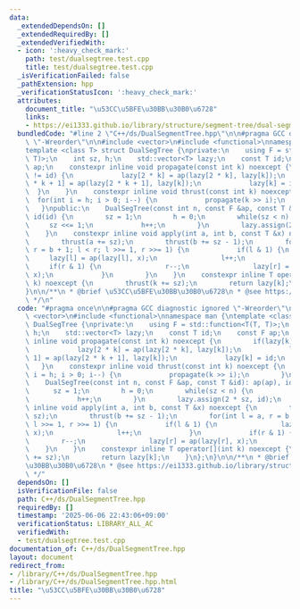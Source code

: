 ```yaml
---
data:
  _extendedDependsOn: []
  _extendedRequiredBy: []
  _extendedVerifiedWith:
  - icon: ':heavy_check_mark:'
    path: test/dualsegtree.test.cpp
    title: test/dualsegtree.test.cpp
  _isVerificationFailed: false
  _pathExtension: hpp
  _verificationStatusIcon: ':heavy_check_mark:'
  attributes:
    document_title: "\u53CC\u5BFE\u30BB\u30B0\u6728"
    links:
    - https://ei1333.github.io/library/structure/segment-tree/dual-segment-tree.hpp
  bundledCode: "#line 2 \"C++/ds/DualSegmentTree.hpp\"\n\n#pragma GCC diagnostic ignored\
    \ \"-Wreorder\"\n\n#include <vector>\n#include <functional>\nnamespace man {\n\
    template <class T> struct DualSegTree {\nprivate:\n    using F = std::function<T(T,\
    \ T)>;\n    int sz, h;\n    std::vector<T> lazy;\n    const T id;\n    const F\
    \ ap;\n    constexpr inline void propagate(const int k) noexcept {\n        if(lazy[k]\
    \ != id) {\n            lazy[2 * k] = ap(lazy[2 * k], lazy[k]);\n            lazy[2\
    \ * k + 1] = ap(lazy[2 * k + 1], lazy[k]);\n            lazy[k] = id;\n      \
    \  }\n    }\n    constexpr inline void thrust(const int k) noexcept {\n      \
    \  for(int i = h; i > 0; i--) {\n            propagate(k >> i);\n        }\n \
    \   }\npublic:\n    DualSegTree(const int n, const F &ap, const T &id): ap(ap),\
    \ id(id) {\n        sz = 1;\n        h = 0;\n        while(sz < n) {\n       \
    \     sz <<= 1;\n            h++;\n        }\n        lazy.assign(2 * sz, id);\n\
    \    }\n    constexpr inline void apply(int a, int b, const T &x) noexcept {\n\
    \        thrust(a += sz);\n        thrust(b += sz - 1);\n        for(int l = a,\
    \ r = b + 1; l < r; l >>= 1, r >>= 1) {\n            if(l & 1) {\n           \
    \     lazy[l] = ap(lazy[l], x);\n                l++;\n            }\n       \
    \     if(r & 1) {\n                r--;\n                lazy[r] = ap(lazy[r],\
    \ x);\n            }\n        }\n    }\n    constexpr inline T operator[](int\
    \ k) noexcept {\n        thrust(k += sz);\n        return lazy[k];\n    }\n};\n\
    }\n\n/**\n * @brief \u53CC\u5BFE\u30BB\u30B0\u6728\n * @see https://ei1333.github.io/library/structure/segment-tree/dual-segment-tree.hpp\n\
    \ */\n"
  code: "#pragma once\n\n#pragma GCC diagnostic ignored \"-Wreorder\"\n\n#include\
    \ <vector>\n#include <functional>\nnamespace man {\ntemplate <class T> struct\
    \ DualSegTree {\nprivate:\n    using F = std::function<T(T, T)>;\n    int sz,\
    \ h;\n    std::vector<T> lazy;\n    const T id;\n    const F ap;\n    constexpr\
    \ inline void propagate(const int k) noexcept {\n        if(lazy[k] != id) {\n\
    \            lazy[2 * k] = ap(lazy[2 * k], lazy[k]);\n            lazy[2 * k +\
    \ 1] = ap(lazy[2 * k + 1], lazy[k]);\n            lazy[k] = id;\n        }\n \
    \   }\n    constexpr inline void thrust(const int k) noexcept {\n        for(int\
    \ i = h; i > 0; i--) {\n            propagate(k >> i);\n        }\n    }\npublic:\n\
    \    DualSegTree(const int n, const F &ap, const T &id): ap(ap), id(id) {\n  \
    \      sz = 1;\n        h = 0;\n        while(sz < n) {\n            sz <<= 1;\n\
    \            h++;\n        }\n        lazy.assign(2 * sz, id);\n    }\n    constexpr\
    \ inline void apply(int a, int b, const T &x) noexcept {\n        thrust(a +=\
    \ sz);\n        thrust(b += sz - 1);\n        for(int l = a, r = b + 1; l < r;\
    \ l >>= 1, r >>= 1) {\n            if(l & 1) {\n                lazy[l] = ap(lazy[l],\
    \ x);\n                l++;\n            }\n            if(r & 1) {\n        \
    \        r--;\n                lazy[r] = ap(lazy[r], x);\n            }\n    \
    \    }\n    }\n    constexpr inline T operator[](int k) noexcept {\n        thrust(k\
    \ += sz);\n        return lazy[k];\n    }\n};\n}\n\n/**\n * @brief \u53CC\u5BFE\
    \u30BB\u30B0\u6728\n * @see https://ei1333.github.io/library/structure/segment-tree/dual-segment-tree.hpp\n\
    \ */"
  dependsOn: []
  isVerificationFile: false
  path: C++/ds/DualSegmentTree.hpp
  requiredBy: []
  timestamp: '2025-06-06 22:43:06+09:00'
  verificationStatus: LIBRARY_ALL_AC
  verifiedWith:
  - test/dualsegtree.test.cpp
documentation_of: C++/ds/DualSegmentTree.hpp
layout: document
redirect_from:
- /library/C++/ds/DualSegmentTree.hpp
- /library/C++/ds/DualSegmentTree.hpp.html
title: "\u53CC\u5BFE\u30BB\u30B0\u6728"
---
```

